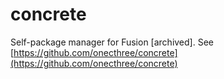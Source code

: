 # concrete
Self-package manager for Fusion [archived]. See [https://github.com/onecthree/concrete](https://github.com/onecthree/concrete)
